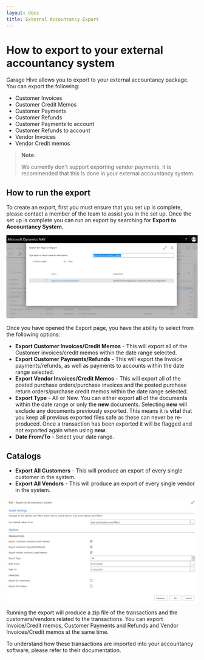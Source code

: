 ```yaml
---
layout: docs
title: External Accountancy Export
---
```

# How to export to your external accountancy system

Garage Hive allows you to export to your external accountancy package. You can export the following:

* Customer Invoices
* Customer Credit Memos
* Customer Payments
* Customer Refunds
* Customer Payments to account
* Customer Refunds to account
* Vendor Invoices
* Vendor Credit memos

> **Note:**
>  
> We currently don't support exporting vendor payments, it is recommended that this is done in your external accountancy system.

## How to run the export 

To create an export, first you must ensure that you set up is complete, please contact a member of the team to assist you in the set up. Once the set up is complete you can run an export by searching for **Export to Accountancy System**. 

![](media/garagehive-finance-accountancy-export.png)

Once you have opened the Export page, you have the ability to select from the following options: 

* **Export Customer Invoices/Credit Memos** - This will export all of the Customer invoices/credit memos within the date range selected. 
* **Export Customer Payments/Refunds** - This will export the Invoice payments/refunds, as well as payments to accounts within the date range selected.
* **Export Vendor Invoices/Credit Memos** - This will export all of the posted purchase orders/purchase invoices and the posted purchase return orders/purchase credit memos within the date range selected. 
* **Export Type** - All or New. You can either export **all** of the documents within the date range or only the **new** documents. Selecting **new** will exclude any documents previously exported. This means it is **vital** that you keep all previous exported files safe as these can never be re-produced. Once a transaction has been exported it will be flagged and not exported again when using **new**.
* **Date From/To** - Select your date range.

## Catalogs

* **Export All Customers** - This will produce an export of every single customer in the system.
* **Export All Vendors** - This will produce an export of every single vendor in the system. 

![](media/garagehive-finance-accountancy-export-report.png)

Running the export will produce a zip file of the transactions and the customers/vendors related to the transactions. You can export Invoice/Credit memos, Customer Payments and Refunds and Vendor Invoices/Credit memos at the same time. 

To understand how these transactions are imported into your accountancy software, please refer to their documentation. 
